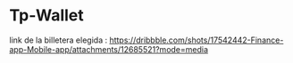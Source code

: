 # Tp-Wallet

link de la billetera elegida :
https://dribbble.com/shots/17542442-Finance-app-Mobile-app/attachments/12685521?mode=media
